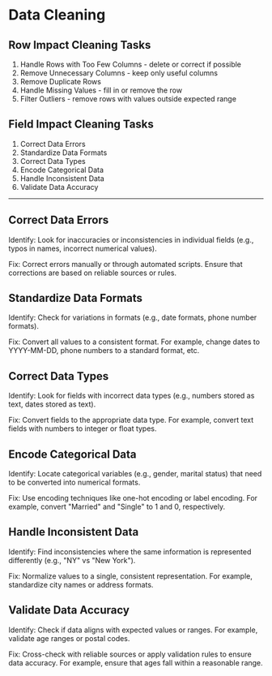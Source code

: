 # Data Cleaning

## Row Impact Cleaning Tasks

1. Handle Rows with Too Few Columns - delete or correct if possible
2. Remove Unnecessary Columns - keep only useful columns
3. Remove Duplicate Rows
4. Handle Missing Values - fill in or remove the row
5. Filter Outliers - remove rows with values outside expected range

## Field Impact Cleaning Tasks

1. Correct Data Errors
2. Standardize Data Formats
3. Correct Data Types
4. Encode Categorical Data
5. Handle Inconsistent Data
6. Validate Data Accuracy

-----

## Correct Data Errors

Identify: Look for inaccuracies or inconsistencies in individual fields (e.g., typos in names, incorrect numerical values).

Fix: Correct errors manually or through automated scripts. 
Ensure that corrections are based on reliable sources or rules.

## Standardize Data Formats

Identify: Check for variations in formats (e.g., date formats, phone number formats).

Fix: Convert all values to a consistent format. For example, change dates to YYYY-MM-DD, phone numbers to a standard format, etc.

## Correct Data Types

Identify: Look for fields with incorrect data types (e.g., numbers stored as text, dates stored as text).

Fix: Convert fields to the appropriate data type. 
For example, convert text fields with numbers to integer or float types.

## Encode Categorical Data

Identify: Locate categorical variables (e.g., gender, marital status) that need to be converted into numerical formats.

Fix: Use encoding techniques like one-hot encoding or label encoding. 
For example, convert "Married" and "Single" to 1 and 0, respectively.

## Handle Inconsistent Data

Identify: Find inconsistencies where the same information is represented differently (e.g., "NY" vs "New York").

Fix: Normalize values to a single, consistent representation. 
For example, standardize city names or address formats.

## Validate Data Accuracy

Identify: Check if data aligns with expected values or ranges. For example, validate age ranges or postal codes.

Fix: Cross-check with reliable sources or apply validation rules to ensure data accuracy. 
For example, ensure that ages fall within a reasonable range.


